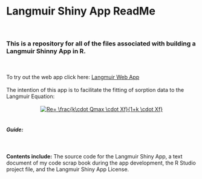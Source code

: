 # Langmuir Shiny App ReadMe
<br/>
<head>
<h3>This is a repository for all of the files associated with building a Langmuir Shinny App in R. </h3>
<br/>
</head>

<body>

<br/>
To try out the web app click here: <a href="https://wessport.shinyapps.io/Langmuir-Shiny-App/">Langmuir Web App</a>
<br/>
<br/>
The intention of this app is to facilitate the fitting of sorption data to the Langmuir Equation: 
<br/>
<br/>
<center><a href="https://www.codecogs.com/eqnedit.php?latex=Re=&space;\frac{k\cdot&space;Qmax&space;\cdot&space;Xf}{1&plus;k&space;\cdot&space;Xf}" target="_blank"><img src="https://latex.codecogs.com/gif.latex?Re=&space;\frac{k\cdot&space;Qmax&space;\cdot&space;Xf}{1&plus;k&space;\cdot&space;Xf}" title="Re= \frac{k\cdot Qmax \cdot Xf}{1+k \cdot Xf}" /></a></center>
<br/>

<h5>Guide:</h5>
<br/>



<b>Contents include:</b> The source code for the Langmuir Shiny App, a text document of my code scrap book during the app development, the R Studio project file, and the Langmuir Shiny App License. 
<br/>


</body>
